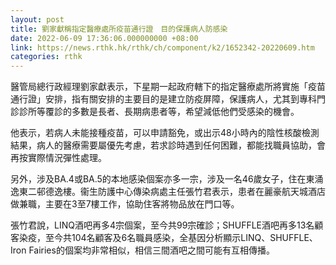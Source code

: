 ```yaml
---
layout: post
title: 劉家獻稱指定醫療處所疫苗通行證　目的保護病人防感染
date: 2022-06-09 17:36:06.000000000 +08:00
link: https://news.rthk.hk/rthk/ch/component/k2/1652342-20220609.htm
categories: rthk
---
```


醫管局總行政經理劉家獻表示，下星期一起政府轄下的指定醫療處所將實施「疫苗通行證」安排，指有關安排的主要目的是建立防疫屏障，保護病人，尤其到專科門診診所等覆診的多數是長者、長期病患者等，希望減低他們受感染的機會。

他表示，若病人未能接種疫苗，可以申請豁免，或出示48小時內的陰性核酸檢測結果，病人的醫療需要屬優先考慮，若求診時遇到任何困難，都能找職員協助，會再按實際情況彈性處理。

另外，涉及BA.4或BA.5的本地感染個案亦多一宗，涉及一名46歲女子，住在東涌逸東二邨德逸樓。衞生防護中心傳染病處主任張竹君表示，患者在麗豪航天城酒店做兼職，主要在3至7樓工作，協助住客將物品放在門口等。

張竹君說，LINQ酒吧再多4宗個案，至今共99宗確診；SHUFFLE酒吧再多13名顧客染疫，至今共104名顧客及6名職員感染，全基因分析顯示LINQ、SHUFFLE、Iron Fairies的個案均非常相似，相信三間酒吧之間可能有互相傳播。
